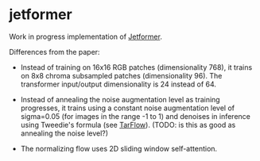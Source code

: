 # jetformer

Work in progress implementation of [Jetformer](https://arxiv.org/abs/2411.19722).

Differences from the paper:

- Instead of training on 16x16 RGB patches (dimensionality 768), it trains on 8x8 chroma subsampled patches (dimensionality 96). The transformer input/output dimensionality is 24 instead of 64.

- Instead of annealing the noise augmentation level as training progresses, it trains using a constant noise augmentation level of sigma=0.05 (for images in the range -1 to 1) and denoises in inference using Tweedie's formula (see [TarFlow](https://arxiv.org/abs/2412.06329)). (TODO: is this as good as annealing the noise level?)

- The normalizing flow uses 2D sliding window self-attention.

